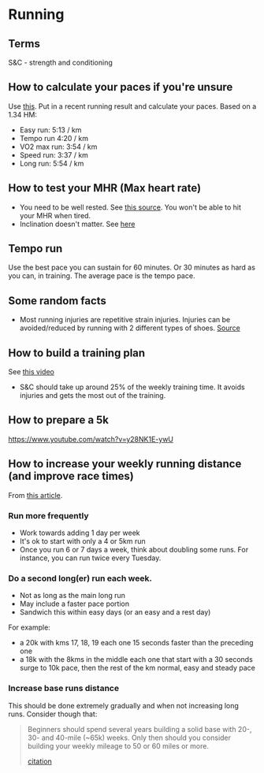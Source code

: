 # Running

## Terms

S&C - strength and conditioning

## How to calculate your paces if you're unsure

Use [this](https://www.omnicalculator.com/sports/training-pace).
Put in a recent running result and calculate your paces.
Based on a 1.34 HM:

- Easy run: 5:13 / km
- Tempo run 4:20 / km
- VO2 max run: 3:54 / km
- Speed run: 3:37 / km
- Long run: 5:54 / km


## How to test your MHR (Max heart rate)

- You need to be well rested. See [this source](https://youtu.be/lmB5cTOWCbs?t=330). You won't be able to hit your MHR when tired.
- Inclination doesn't matter. See [here](https://youtu.be/lmB5cTOWCbs?t=626)

## Tempo run

Use the best pace you can sustain for 60 minutes.
Or 30 minutes as hard as you can, in training.
The average pace is the tempo pace.

## Some random facts

- Most running injuries are repetitive strain injuries. Injuries can be avoided/reduced by running with 2 different types of shoes. [Source](https://youtu.be/gmBz3QC5JAg?t=129)

## How to build a training plan

See [this video](https://youtu.be/D4G39xnkkS0?t=108)

- S&C should take up around 25% of the weekly training time. It avoids injuries and gets the most out of the training.

## How to prepare a 5k

https://www.youtube.com/watch?v=y28NK1E-ywU

## How to increase your weekly running distance (and improve race times)

From [this article](https://www.trainingpeaks.com/blog/how-to-increase-your-marathon-training-mileage/).

### Run more frequently

- Work towards adding 1 day per week
- It's ok to start with only a 4 or 5km run
- Once you run 6 or 7 days a week, think about doubling some runs. For instance, you can run twice every Tuesday.

### Do a second long(er) run each week.

- Not as long as the main long run
- May include a faster pace portion
- Sandwich this within easy days (or an easy and a rest day)

For example:

- a 20k with kms 17, 18, 19 each one 15 seconds faster than the preceding one
- a 18k with the 8kms in the middle each one that start with a 30 seconds surge to 10k pace, then the rest of the km normal, easy and steady pace

### Increase base runs distance

This should be done extremely gradually and when not increasing long runs.
Consider though that:

>  Beginners should spend several years building a solid base with 20-, 30- and 40-mile (~65k) weeks. Only then should you consider building your weekly mileage to 50 or 60 miles or more.
>
> [citation](https://blog.mapmyrun.com/how-to-run-more-every-week-beyond-the-10-rule/)
